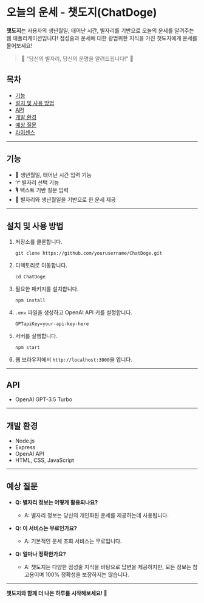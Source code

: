 # 오늘의 운세 - 챗도지(ChatDoge) 

**챗도지**는 사용자의 생년월일, 태어난 시간, 별자리를 기반으로 오늘의 운세를 알려주는 웹 애플리케이션입니다! 점성술과 운세에 대한 광범위한 지식을 가진 챗도지에게 운세를 물어보세요!

> 🌟 "당신의 별자리, 당신의 운명을 알려드립니다!" 🌟

## 목차

- [기능](#기능)
- [설치 및 사용 방법](#설치-및-사용-방법)
- [API](#API)
- [개발 환경](#개발-환경)
- [예상 질문](#예상-질문)
- [라이센스](#라이센스)

---

## 기능

- 📅 생년월일, 태어난 시간 입력 기능
- ♈ 별자리 선택 기능
- 🎙️ 텍스트 기반 질문 입력
- 🌌 별자리와 생년월일을 기반으로 한 운세 제공

---

## 설치 및 사용 방법

1. 저장소를 클론합니다.

   ```
   git clone https://github.com/yourusername/ChatDoge.git
   ```

2. 디렉토리로 이동합니다.

   ```
   cd ChatDoge
   ```

3. 필요한 패키지를 설치합니다.

   ```
   npm install
   ```

4. `.env` 파일을 생성하고 OpenAI API 키를 설정합니다.

   ```
   GPTapiKey=your-api-key-here
   ```

5. 서버를 실행합니다.

   ```
   npm start
   ```

6. 웹 브라우저에서 `http://localhost:3000`을 엽니다.

---

## API

- OpenAI GPT-3.5 Turbo

---

## 개발 환경

- Node.js
- Express
- OpenAI API
- HTML, CSS, JavaScript

---

## 예상 질문

- **Q: 별자리 정보는 어떻게 활용되나요?**
  - A: 별자리 정보는 당신의 개인화된 운세를 제공하는데 사용됩니다.

- **Q: 이 서비스는 무료인가요?**
  - A: 기본적인 운세 조회 서비스는 무료입니다.

- **Q: 얼마나 정확한가요?**
  - A: 챗도지는 다양한 점성술 지식을 바탕으로 답변을 제공하지만, 모든 정보는 참고용이며 100% 정확성을 보장하지는 않습니다.

---


**챗도지와 함께 더 나은 하루를 시작해보세요! 🌠**
